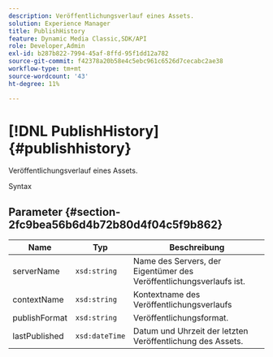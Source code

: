 ```yaml
---
description: Veröffentlichungsverlauf eines Assets.
solution: Experience Manager
title: PublishHistory
feature: Dynamic Media Classic,SDK/API
role: Developer,Admin
exl-id: b287b822-7994-45af-8ffd-95f1dd12a782
source-git-commit: f42378a20b58e4c5ebc961c6526d7cecabc2ae38
workflow-type: tm+mt
source-wordcount: '43'
ht-degree: 11%

---
```


# [!DNL PublishHistory]{#publishhistory}

Veröffentlichungsverlauf eines Assets.

Syntax

## Parameter {#section-2fc9bea56b6d4b72b80d4f04c5f9b862}

| Name | Typ | Beschreibung |
|---|---|---|
| serverName | `xsd:string` | Name des Servers, der Eigentümer des Veröffentlichungsverlaufs ist. |
| contextName | `xsd:string` | Kontextname des Veröffentlichungsverlaufs |
| publishFormat | `xsd:string` | Veröffentlichungsformat. |
| lastPublished | `xsd:dateTime` | Datum und Uhrzeit der letzten Veröffentlichung des Assets. |

